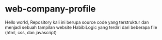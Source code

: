 # web-company-profile
Hello world, Repository kali ini berupa source code yang terstruktur dan menjadi sebuah tampilan website HabibiLogic yang terdiri dari beberapa file (html, css, dan javascript)
